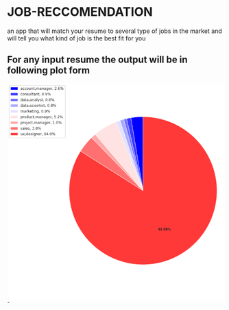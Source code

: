 # JOB-RECCOMENDATION
an app that will match your resume to several type of jobs in the market and will tell you what kind of job is the best fit for you

## For any input resume the output will be in following plot form

![alt text](https://github.com/snehaNegi/JOB-RECCOMENDATION/blob/main/chart.png)
ˇ
